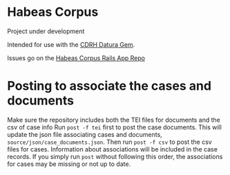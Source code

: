 # Habeas Corpus

Project under development

Intended for use with the [CDRH Datura Gem](https://github.com/CDRH/datura).

Issues go on the [Habeas Corpus Rails App Repo](https://github.com/CDRH/habeascorpus)

# Posting to associate the cases and documents

Make sure the repository includes both the TEI files for documents and the csv of case info
Run `post -f tei` first to post the case documents. This will update the json file associating cases and documents, `source/json/case_documents.json`.
Then run `post -f csv` to post the csv files for cases. Information about associations will be included in the case records.
If you simply run `post` without following this order, the associations for cases may be missing or not up to date.

